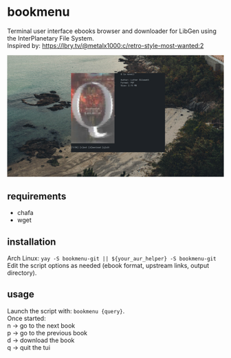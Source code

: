 # bookmenu
Terminal user interface ebooks browser and downloader for LibGen using the InterPlanetary File System.  
Inspired by: https://lbry.tv/@metalx1000:c/retro-style-most-wanted:2

![preview](preview.png)

## requirements
- chafa
- wget

## installation
Arch Linux: ```yay -S bookmenu-git || ${your_aur_helper} -S bookmenu-git```  
Edit the script options as needed (ebook format, upstream links, output directory).

## usage
Launch the script with: ```bookmenu {query}```.  
Once started:  
n -> go to the next book  
p -> go to the previous book  
d -> download the book  
q -> quit the tui  
